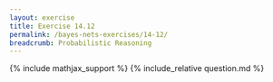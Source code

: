 ```yaml
---
layout: exercise
title: Exercise 14.12
permalink: /bayes-nets-exercises/14-12/
breadcrumb: Probabilistic Reasoning
---
```


{% include mathjax_support %}
{% include_relative question.md %}
